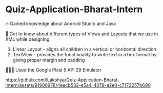 # Quiz-Application-Bharat-Intern

🔥 Gained knowledge about Android Studio and Java

📖 Got to know about different types of Views and Layouts that we use in XML while designing

1. Linear Layout - aligns all children in a vertical or horizontal direction
2. TextView - provides the functionality to write text in a box format by giving proper margin and padding

🧑🏻‍💻 Used the Google Pixel 5 API 29 Emulator

https://github.com/iLakshya/Quiz-Application-Bharat-Intern/assets/91900978/4eecb532-e5a4-4078-a2e0-c7172257b690
